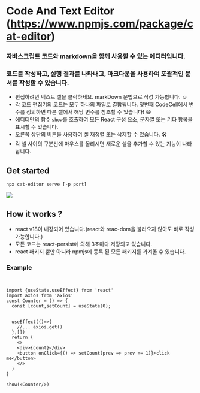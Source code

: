 # Code And Text Editor (https://www.npmjs.com/package/cat-editor)
### 자바스크립트 코드와 markdown을 함께 사용할 수 있는 에디터입니다.
### 코드를 작성하고, 실행 결과를 나타내고, 마크다운을 사용하여 포괄적인 문서를 작성할 수 있습니다.

- 편집하려면 텍스트 셀을 클릭하세요. markDown 문법으로 작성 가능합니다. ☺
- 각 코드 편집기의 코드는 모두 하나의 파일로 결합됩니다. 첫번째 CodeCell에서 변수를 정의하면 다른 셀에서 해당 변수를 참조할 수 있습니다! 😄
- 에디터만의 함수 `show`를 호출하여 모든 React 구성 요소, 문자열 또는 기타 항목을 표시할 수 있습니다.
- 오른쪽 상단의 버튼을 사용하여 셀 재정렬 또는 삭제할 수 있습니다. 🛠
- 각 셀 사이의 구분선에 마우스를 올리시면 새로운 셀을 추가할 수 있는 기능이 나타납니다.

## Get started

`npx cat-editor serve [-p port]`

![](https://velog.velcdn.com/images/tchaikovsky/post/4edc800c-3048-4a0c-8a0a-e7d55ff43f29/image.png)


## How it works ?

- react v18이 내장되어 있습니다.(react와 reac-dom을 불러오지 않아도 바로 작성 가능합니다.)
- 모든 코드는 react-persist에 의해 3초마다 저장되고 있습니다.
- react 패키지 뿐만 아니라 npmjs에 등록 된 모든 패키지를 가져올 수 있습니다.

### Example
```tsx


import {useState,useEffect} from 'react'
import axios from 'axios'
const Counter = () => {
  const [count,setCount] = useState(0);


  useEffect(()=>{
    //... axios.get()
  },[])
  return (
    <>
    <div>{count}</div>
    <button onClick={() => setCount(prev => prev += 1)}>click me</button>
    </>
  )
}
```

```tsx
show(<Counter/>)
```
